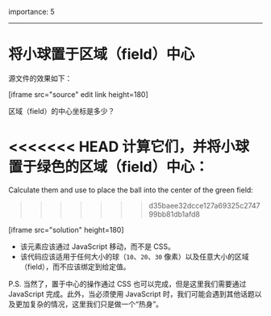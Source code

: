 importance: 5

---

# 将小球置于区域（field）中心

源文件的效果如下：

[iframe src="source" edit link height=180]

区域（field）的中心坐标是多少？

<<<<<<< HEAD
计算它们，并将小球置于绿色的区域（field）中心：
=======
Calculate them and use to place the ball into the center of the green field:
>>>>>>> d35baee32dcce127a69325c274799bb81db1afd8

[iframe src="solution" height=180]

- 该元素应该通过 JavaScript 移动，而不是 CSS。
- 该代码应该适用于任何大小的球（`10`、`20`、`30` 像素）以及任意大小的区域（field），而不应该绑定到给定值。

P.S. 当然了，置于中心的操作通过 CSS 也可以完成，但是这里我们需要通过 JavaScript 完成。此外，当必须使用 JavaScript 时，我们可能会遇到其他话题以及更加复杂的情况，这里我们只是做一个“热身”。
